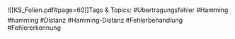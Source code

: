 
![[KS_Folien.pdf#page=60]]Tags & Topics:
   #Ubertragungsfehler
   #Hamming
   #hamming
   #Distanz
   #Hamming-Distanz
   #Fehlerbehandlung
   #Fehlererkennung